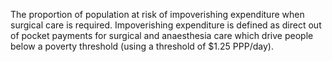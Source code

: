 The proportion of population at risk of impoverishing expenditure when surgical care is required. Impoverishing expenditure is defined as direct out of pocket payments for surgical and anaesthesia care which drive people below a poverty threshold (using a threshold of $1.25 PPP/day).